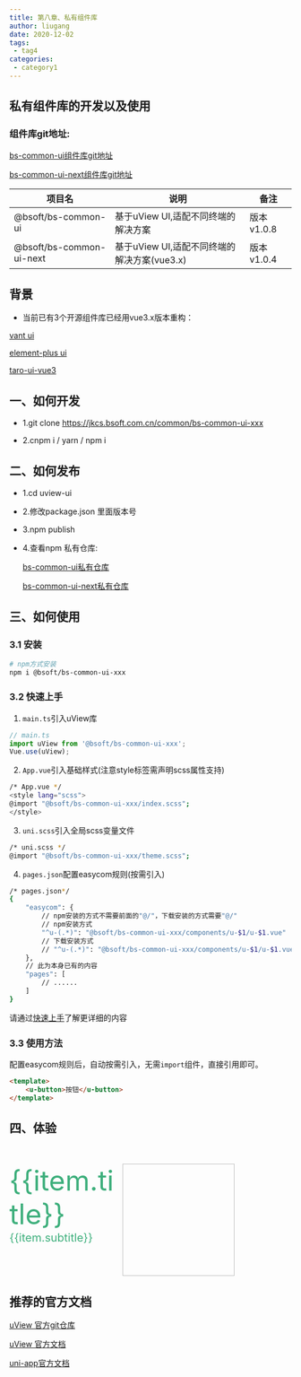 ```yaml
---
title: 第八章、私有组件库
author: liugang
date: 2020-12-02
tags:
 - tag4
categories:
 - category1
---
```


<Boxx  changeTime="5000"/>  

## 私有组件库的开发以及使用

### 组件库git地址:

[bs-common-ui组件库git地址](https://jkcs.bsoft.com.cn/common/bs-common-ui)

[bs-common-ui-next组件库git地址](https://jkcs.bsoft.com.cn/common/bs-common-ui-next)

| 项目名                   | 说明                                        | 备注       |
|--------------------------|---------------------------------------------|------------|
| @bsoft/bs-common-ui      | 基于uView UI,适配不同终端的解决方案         | 版本v1.0.8 |
| @bsoft/bs-common-ui-next | 基于uView UI,适配不同终端的解决方案(vue3.x) | 版本v1.0.4 |

## 背景

* 当前已有3个开源组件库已经用vue3.x版本重构：

[vant ui ](https://youzan.github.io/vant/v3/#/en-US)

[element-plus ui ](https://element-plus.gitee.io/#/zh-CN)

[taro-ui-vue3 ](https://b2nil.github.io/taro-ui-vue3/docs/introduction.html)

## 一、如何开发

* 1.git clone https://jkcs.bsoft.com.cn/common/bs-common-ui-xxx

* 2.cnpm i / yarn / npm i

## 二、如何发布

* 1.cd uview-ui

* 2.修改package.json 里面版本号

* 3.npm publish

* 4.查看npm 私有仓库:

  [bs-common-ui私有仓库](http://pri-npm.atag.bsoft.com.cn/-/web/detail/bs-common-ui)

  [bs-common-ui-next私有仓库](http://pri-npm.atag.bsoft.com.cn/-/web/detail/bs-common-ui-next)

## 三、如何使用

### 3.1 安装

```bash
# npm方式安装
npm i @bsoft/bs-common-ui-xxx
```

### 3.2 快速上手

1. `main.ts`引入uView库

```js
// main.ts
import uView from '@bsoft/bs-common-ui-xxx';
Vue.use(uView);
```

2. `App.vue`引入基础样式(注意style标签需声明scss属性支持)

```bash
/* App.vue */
<style lang="scss">
@import "@bsoft/bs-common-ui-xxx/index.scss";
</style>
```

3. `uni.scss`引入全局scss变量文件

```bash
/* uni.scss */
@import "@bsoft/bs-common-ui-xxx/theme.scss";
```

4. `pages.json`配置easycom规则(按需引入)

```bash
/* pages.json*/
{
	"easycom": {
		// npm安装的方式不需要前面的"@/"，下载安装的方式需要"@/"
		// npm安装方式
		"^u-(.*)": "@bsoft/bs-common-ui-xxx/components/u-$1/u-$1.vue"
		// 下载安装方式
		// "^u-(.*)": "@bsoft/bs-common-ui-xxx/components/u-$1/u-$1.vue"
	},
	// 此为本身已有的内容
	"pages": [
		// ......
	]
}
```

请通过[快速上手](https://uviewui.com/components/quickstart.html)了解更详细的内容 

### 3.3 使用方法

配置easycom规则后，自动按需引入，无需`import`组件，直接引用即可。

```html
<template>
	<u-button>按钮</u-button>
</template>
```

## 四、体验

<div class="flex second" v-for="(item,index) in qrDataList" :key="index">
<div class="first">
<div>{{item.title}}</div>
<div class="small-title">{{item.subtitle}}</div>
</div>
<img class="ui-img" :src="item.imgSrc"></h1>
</div>

## 推荐的官方文档

[uView 官方git仓库](https://github.com/YanxinNet/uView)

[uView 官方文档](https://www.uviewui.com/)

[uni-app官方文档](https://uniapp.dcloud.io/)

<script>
export default {
  name: "BsCommonUI",
  data() {
    return {
      qrDataList: [
      {
        title:'Vue2.x',
        subtitle:'(微信小程序)',
        imgSrc:require('../assets/images/ui/ui.jpg'),
      },
      {
        title:'Vue3.x',
        subtitle:'(微信小程序)',
        imgSrc:require('../assets/images/ui/ui-next.jpg'),
      },
      {
        title:'Vue3.x',
        subtitle:'(支付宝小程序)',
        imgSrc:require('../assets/images/ui/ui-ali.jpg'),
      },
      {
        title:'Vue3.x',
        subtitle:'(头条小程序)',
        imgSrc:require('../assets/images/ui/ui-toutiao.png'),
      },
      {
        title:'Vue3.x',
        subtitle:'(百度小程序)',
        imgSrc:require('../assets/images/ui/ui-baidu.png'),
      },
      {
        title:'Vue3.x',
        subtitle:'(QQ小程序)',
        imgSrc:require('../assets/images/ui/ui-qq.png'),
      },
      ],
    };
  },
};


</script>


<style scoped>
.flex{
  display:flex;
  align-items: center;
}

.first{
  width:40%;
  height:200px;
  font-size:50px;
  color:#3eaf7c;
  text-align:left;
}

.second{
margin-top:50px;
}

.ui-img {
  width:200px;
  height:200px;
}

.small-title{
  font-size:20px;
}
</style>
